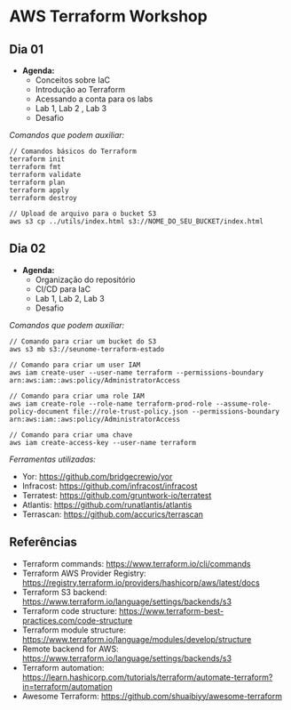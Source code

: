 # AWS Terraform Workshop

## Dia 01

- **Agenda:**
  - Conceitos sobre IaC
  - Introdução ao Terraform
  - Acessando a conta para os labs
  - Lab 1, Lab 2 , Lab 3
  - Desafio

_Comandos que podem auxiliar:_

```
// Comandos básicos do Terraform
terraform init
terraform fmt
terraform validate
terraform plan
terraform apply
terraform destroy

// Upload de arquivo para o bucket S3
aws s3 cp ../utils/index.html s3://NOME_DO_SEU_BUCKET/index.html
```

## Dia 02

- **Agenda:**
  - Organização do repositório
  - CI/CD para IaC
  - Lab 1, Lab 2, Lab 3
  - Desafio

_Comandos que podem auxiliar:_

```
// Comando para criar um bucket do S3
aws s3 mb s3://seunome-terraform-estado

// Comando para criar um user IAM
aws iam create-user --user-name terraform --permissions-boundary arn:aws:iam::aws:policy/AdministratorAccess

// Comando para criar uma role IAM
aws iam create-role --role-name terraform-prod-role --assume-role-policy-document file://role-trust-policy.json --permissions-boundary arn:aws:iam::aws:policy/AdministratorAccess

// Comando para criar uma chave
aws iam create-access-key --user-name terraform
```

_Ferramentas utilizadas:_

- Yor: https://github.com/bridgecrewio/yor
- Infracost: https://github.com/infracost/infracost
- Terratest: https://github.com/gruntwork-io/terratest
- Atlantis: https://github.com/runatlantis/atlantis
- Terrascan: https://github.com/accurics/terrascan

## Referências

- Terraform commands: https://www.terraform.io/cli/commands
- Terraform AWS Provider Registry: https://registry.terraform.io/providers/hashicorp/aws/latest/docs
- Terraform S3 backend: https://www.terraform.io/language/settings/backends/s3
- Terraform code structure: https://www.terraform-best-practices.com/code-structure
- Terraform module structure: https://www.terraform.io/language/modules/develop/structure
- Remote backend for AWS: https://www.terraform.io/language/settings/backends/s3
- Terraform automation: https://learn.hashicorp.com/tutorials/terraform/automate-terraform?in=terraform/automation
- Awesome Terraform: https://github.com/shuaibiyy/awesome-terraform
